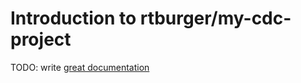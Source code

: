 # Introduction to rtburger/my-cdc-project

TODO: write [great documentation](http://jacobian.org/writing/what-to-write/)
